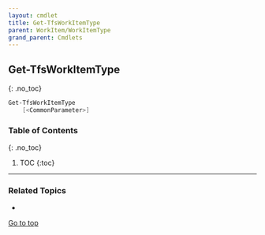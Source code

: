 ```yaml
---
layout: cmdlet
title: Get-TfsWorkItemType
parent: WorkItem/WorkItemType
grand_parent: Cmdlets
---
```

## Get-TfsWorkItemType
{: .no_toc}



```powershell
Get-TfsWorkItemType
    [<CommonParameter>]

```

### Table of Contents
{: .no_toc}

1. TOC
{:toc}

-----

### Related Topics

* 


[Go to top](#get-tfsworkitemtype)

